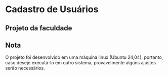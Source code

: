 # Cadastro de Usuários

## Projeto da faculdade


## Nota
O projeto foi desenvolvido em uma máquina linux (Ubuntu 24,04), portanto, caso deseje executá-lo em outro sistema, provavelmente alguns ajustes serão necessários.
